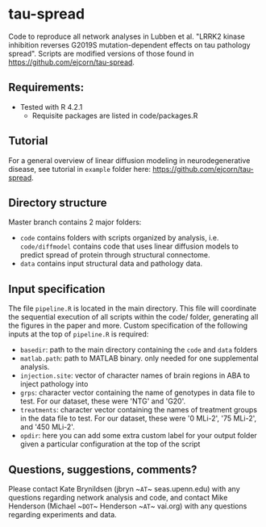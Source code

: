# tau-spread

Code to reproduce all network analyses in Lubben et al. "LRRK2 kinase inhibition reverses G2019S mutation-dependent effects on tau pathology spread". Scripts are modified versions of those found in https://github.com/ejcorn/tau-spread.

## Requirements:
  - Tested with R 4.2.1
    - Requisite packages are listed in code/packages.R

## Tutorial

For a general overview of linear diffusion modeling in neurodegenerative disease, see tutorial in `example` folder here: https://github.com/ejcorn/tau-spread.

## Directory structure

Master branch contains 2 major folders:
  - `code` contains folders with scripts organized by analysis, i.e. `code/diffmodel` contains code that uses linear diffusion models to predict spread of protein through structural connectome.
  - `data` contains input structural data and pathology data.

## Input specification

The file `pipeline.R` is located in the main directory. This file will coordinate the sequential execution of all scripts within the code/ folder, generating all the figures in the paper and more. Custom specification of the following inputs at the top of `pipeline.R` is required:
  - `basedir`:  path to the main directory containing the `code` and `data` folders 
  - `matlab.path`: path to MATLAB binary. only needed for one supplemental analysis.
  - `injection.site`: vector of character names of brain regions in ABA to inject pathology into
  - `grps`: character vector containing the name of genotypes in data file to test. For our dataset, these were 'NTG' and 'G20'.
  - `treatments`: character vector containing the names of treatment groups in the data file to test. For our dataset, these were '0 MLi-2', '75 MLi-2', and '450 MLi-2'.
  - `opdir`: here you can add some extra custom label for your output folder given a particular configuration at the top of the script

## Questions, suggestions, comments?

Please contact Kate Brynildsen (jbryn ~`AT`~ seas.upenn.edu) with any questions regarding network analysis and code, and contact Mike Henderson (Michael ~`DOT`~ Henderson ~`AT`~ vai.org) with any questions regarding experiments and data.
